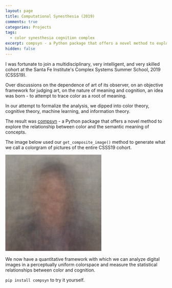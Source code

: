 ```yaml
---
layout: page
title: Computational Synesthesia (2019)
comments: true
categories: Projects
tags:
  - color synesthesia cognition complex
excerpt: compsyn - a Python package that offers a novel method to explore the relationship between color and the semantic meaning of concepts
hidden: false
---
```


I was fortunate to join a multidisciplinary, very intelligent, and very skilled cohort at the Santa Fe Institute's Complex Systems Summer School, 2019 (CSSS19).

Over discussions on the dependence of art of its observer, on an objective framework for judging art, on the nature of meaning and cognition, an idea was born - to attempt to trace color as a root of meaning.

In our attempt to formalize the analysis, we dipped into color theory, cognitive theory, machine learning, and information theory.

The result was [compsyn](https://github.com/bakerwho/comp-syn) - a Python package that offers a novel method to explore the relationship between color and the semantic meaning of concepts.

The image below used our `get_composite_image()` method to generate what we call a colorgram of pictures of the entire CSSS19 cohort.

![CSSS19 composite image](/images/2019/csssfaces_composite.png)

We now have a quantitative framework with which we can analyze digital images in a perceptually uniform colorspace and measure the statistical relationships between color and cognition.

`pip install compsyn` to try it yourself.
